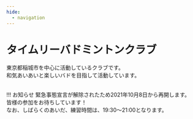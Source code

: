 ```yaml
---
hide:
  - navigation
---
```

# タイムリーバドミントンクラブ
東京都稲城市を中心に活動しているクラブです。  
和気あいあいと楽しいバドを目指して活動しています。  
</br>

!!! お知らせ
    緊急事態宣言が解除されたため2021年10月8日から再開します。   
    皆様の参加をお待ちしています！  
    なお、しばらくのあいだ、練習時間は、19:30〜21:00となります。